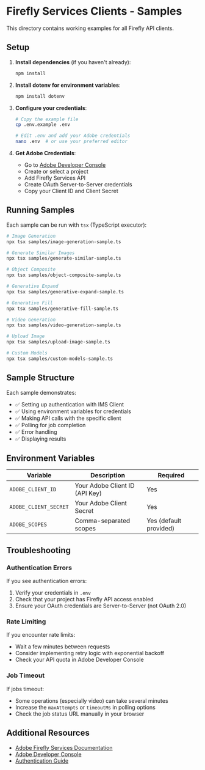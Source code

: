 # Firefly Services Clients - Samples

This directory contains working examples for all Firefly API clients.

## Setup

1. **Install dependencies** (if you haven't already):

   ```bash
   npm install
   ```

2. **Install dotenv for environment variables**:

   ```bash
   npm install dotenv
   ```

3. **Configure your credentials**:

   ```bash
   # Copy the example file
   cp .env.example .env

   # Edit .env and add your Adobe credentials
   nano .env  # or use your preferred editor
   ```

4. **Get Adobe Credentials**:
   - Go to [Adobe Developer Console](https://developer.adobe.com/console)
   - Create or select a project
   - Add Firefly Services API
   - Create OAuth Server-to-Server credentials
   - Copy your Client ID and Client Secret

## Running Samples

Each sample can be run with `tsx` (TypeScript executor):

```bash
# Image Generation
npx tsx samples/image-generation-sample.ts

# Generate Similar Images
npx tsx samples/generate-similar-sample.ts

# Object Composite
npx tsx samples/object-composite-sample.ts

# Generative Expand
npx tsx samples/generative-expand-sample.ts

# Generative Fill
npx tsx samples/generative-fill-sample.ts

# Video Generation
npx tsx samples/video-generation-sample.ts

# Upload Image
npx tsx samples/upload-image-sample.ts

# Custom Models
npx tsx samples/custom-models-sample.ts
```

## Sample Structure

Each sample demonstrates:

- ✅ Setting up authentication with IMS Client
- ✅ Using environment variables for credentials
- ✅ Making API calls with the specific client
- ✅ Polling for job completion
- ✅ Error handling
- ✅ Displaying results

## Environment Variables

| Variable              | Description                    | Required               |
| --------------------- | ------------------------------ | ---------------------- |
| `ADOBE_CLIENT_ID`     | Your Adobe Client ID (API Key) | Yes                    |
| `ADOBE_CLIENT_SECRET` | Your Adobe Client Secret       | Yes                    |
| `ADOBE_SCOPES`        | Comma-separated scopes         | Yes (default provided) |

## Troubleshooting

### Authentication Errors

If you see authentication errors:

1. Verify your credentials in `.env`
2. Check that your project has Firefly API access enabled
3. Ensure your OAuth credentials are Server-to-Server (not OAuth 2.0)

### Rate Limiting

If you encounter rate limits:

- Wait a few minutes between requests
- Consider implementing retry logic with exponential backoff
- Check your API quota in Adobe Developer Console

### Job Timeout

If jobs timeout:

- Some operations (especially video) can take several minutes
- Increase the `maxAttempts` or `timeoutMs` in polling options
- Check the job status URL manually in your browser

## Additional Resources

- [Adobe Firefly Services Documentation](https://developer.adobe.com/firefly-services/docs/guides/)
- [Adobe Developer Console](https://developer.adobe.com/console)
- [Authentication Guide](https://developer.adobe.com/developer-console/docs/guides/authentication/)
